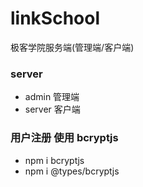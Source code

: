 # linkSchool
极客学院服务端(管理端/客户端)
### server
* admin 管理端
* server 客户端

### 用户注册 使用 bcryptjs
* npm i bcryptjs 
* npm i @types/bcryptjs
